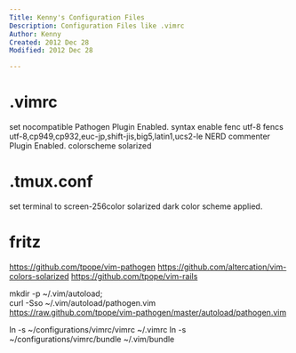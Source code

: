 ```yaml
---
Title: Kenny's Configuration Files
Description: Configuration Files like .vimrc
Author: Kenny
Created: 2012 Dec 28
Modified: 2012 Dec 28

---
```


.vimrc
======================

set nocompatible
Pathogen Plugin Enabled.
syntax enable
fenc utf-8
fencs utf-8,cp949,cp932,euc-jp,shift-jis,big5,latin1,ucs2-le
NERD commenter Plugin Enabled.
colorscheme solarized

.tmux.conf
======================

set terminal to screen-256color
solarized dark color scheme applied.

fritz
======================
https://github.com/tpope/vim-pathogen
https://github.com/altercation/vim-colors-solarized
https://github.com/tpope/vim-rails


mkdir -p ~/.vim/autoload; \
curl -Sso ~/.vim/autoload/pathogen.vim \
  https://raw.github.com/tpope/vim-pathogen/master/autoload/pathogen.vim


ln -s ~/configurations/vimrc/vimrc ~/.vimrc
ln -s ~/configurations/vimrc/bundle ~/.vim/bundle

